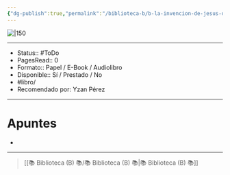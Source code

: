 ```yaml
---
{"dg-publish":true,"permalink":"/biblioteca-b/b-la-invencion-de-jesus-de-nazaret/"}
---
```



![|150](http://books.google.com/books/content?id=kTvrEAAAQBAJ&printsec=frontcover&img=1&zoom=1&edge=curl&source=gbs_api)

---

- Status:: #ToDo 
- PagesRead:: 0 
- Formato:: Papel / E-Book / Audiolibro
- Disponible:: Sí / Prestado / No
- #libro/
- Recomendado por: Yzan Pérez

---

# Apuntes
- 

---

> [[📚 Biblioteca (B) 📚/📚 Biblioteca (B) 📚\|📚 Biblioteca (B) 📚]]